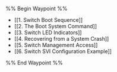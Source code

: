 %% Begin Waypoint %%
- [[1. Switch Boot Sequence]]
- [[2. The Boot System Command]]
- [[3. Switch LED Indicators]]
- [[4. Recovering from a System Crash]]
- [[5. Switch Management Access]]
- [[6. Switch SVI Configuration Example]]

%% End Waypoint %%

